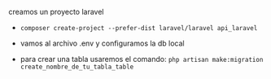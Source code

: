 creamos un proyecto laravel

- ` composer create-project --prefer-dist laravel/laravel api_laravel ` 
- vamos al archivo .env y configuramos la db local

- para crear una tabla usaremos el comando:
    `php artisan make:migration create_nombre_de_tu_tabla_table`